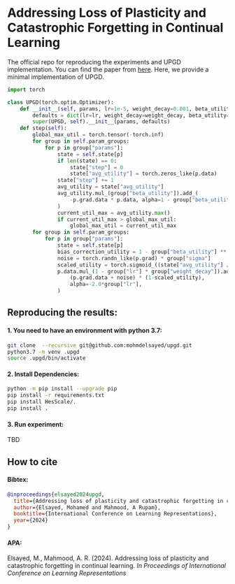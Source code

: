 # Addressing Loss of Plasticity and Catastrophic Forgetting in Continual Learning

The official repo for reproducing the experiments and UPGD implementation. You can find the paper from [here](https://openreview.net/forum?id=sKPzAXoylB). Here, we provide a minimal implementation of UPGD.

```python
import torch

class UPGD(torch.optim.Optimizer):
    def __init__(self, params, lr=1e-5, weight_decay=0.001, beta_utility=0.999, sigma=0.001):
        defaults = dict(lr=lr, weight_decay=weight_decay, beta_utility=beta_utility, sigma=sigma)
        super(UPGD, self).__init__(params, defaults)
    def step(self):
        global_max_util = torch.tensor(-torch.inf)
        for group in self.param_groups:
            for p in group["params"]:
                state = self.state[p]
                if len(state) == 0:
                    state["step"] = 0
                    state["avg_utility"] = torch.zeros_like(p.data)
                state["step"] += 1
                avg_utility = state["avg_utility"]
                avg_utility.mul_(group["beta_utility"]).add_(
                    -p.grad.data * p.data, alpha=1 - group["beta_utility"]
                )
                current_util_max = avg_utility.max()
                if current_util_max > global_max_util:
                    global_max_util = current_util_max
        for group in self.param_groups:
            for p in group["params"]:
                state = self.state[p]
                bias_correction_utility = 1 - group["beta_utility"] ** state["step"]
                noise = torch.randn_like(p.grad) * group["sigma"]
                scaled_utility = torch.sigmoid_((state["avg_utility"] / bias_correction_utility) / global_max_util)
                p.data.mul_(1 - group["lr"] * group["weight_decay"]).add_(
                    (p.grad.data + noise) * (1-scaled_utility),
                    alpha=-2.0*group["lr"],
                )
```

## Reproducing the results:
#### 1. You need to have an environment with python 3.7:
``` sh
git clone  --recursive git@github.com:mohmdelsayed/upgd.git
python3.7 -m venv .upgd
source .upgd/bin/activate
```
#### 2. Install Dependencies:
```sh
python -m pip install --upgrade pip
pip install -r requirements.txt 
pip install HesScale/.
pip install .
```

#### 3. Run experiment:
TBD

## How to cite

#### Bibtex:
```bibtex
@inproceedings{elsayed2024upgd,
  title={Addressing loss of plasticity and catastrophic forgetting in continual learning},
  author={Elsayed, Mohamed and Mahmood, A Rupam},
  booktitle={International Conference on Learning Representations},
  year={2024}
}
```

#### APA:
Elsayed, M., Mahmood, A. R. (2024). Addressing loss of plasticity and catastrophic forgetting in continual learning. <em>In Proceedings of International Conference on Learning Representations</em>
